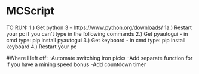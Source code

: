 # MCScript

TO RUN:
1.) Get python 3 - https://www.python.org/downloads/
1a.) Restart your pc if you can't type in the following commands
2.) Get pyautogui - in cmd type: pip install pyautogui
3.) Get keyboard - in cmd type: pip install keyboard
4.) Restart your pc

#Where I left off:
-Automate switching iron picks
-Add separate function for if you have a mining speed bonus
-Add countdown timer
